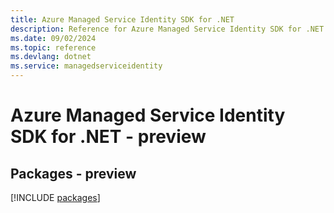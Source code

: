 ```yaml
---
title: Azure Managed Service Identity SDK for .NET
description: Reference for Azure Managed Service Identity SDK for .NET
ms.date: 09/02/2024
ms.topic: reference
ms.devlang: dotnet
ms.service: managedserviceidentity
---
```

# Azure Managed Service Identity SDK for .NET - preview
## Packages - preview
[!INCLUDE [packages](managed-service-identity-index.md)]